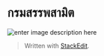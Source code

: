
กรมสรรพสามิต
===
![enter image description here](https://blobscdn.gitbook.com/v0/b/gitbook-28427.appspot.com/o/assets%2F-LlVhH2uMzkQQNM73WMS%2F-LsZj7zJJapJJjs5Zg2J%2F-LsZjQ1QhWpRqEz35NyG%2Fexcise_logo.jpg?alt=media&token=c2a0d657-ef4c-45e7-8b22-3b2d4eee8cfd)

> Written with [StackEdit](https://stackedit.io/).
<!--stackedit_data:
eyJoaXN0b3J5IjpbMTE4NzYxMzMxMV19
-->